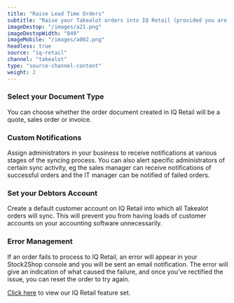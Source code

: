 ```yaml
---
title: "Raise Lead Time Orders"
subtitle: "Raise your Takealot orders into IQ Retail (provided you are only doing lead time orders)."
imageDestop: "/images/a21.png"
imageDestopWidth: "849"
imageMobile: "/images/a002.png"
headless: true
source: "iq-retail"
channel: "takealot"
type: "source-channel-content"
weight: 2
---
```


### Select your Document Type
You can choose whether the order document created in IQ Retail will be a quote, sales order or invoice.

### Custom Notifications
Assign administrators in your business to receive notifications at various stages of the syncing process. You can also alert specific administrators of certain sync activity, eg the sales manager can receive notifications of successful orders and the IT manager can be notified of failed orders.

### Set your Debtors Account
Create a default customer account on IQ Retail into which all Takealot orders will sync. This will prevent you from having loads of customer accounts on your accounting software unnecessarily.

### Error Management
If an order fails to process to IQ Retail, an error will appear in your Stock2Shop console and you will be sent an email notification. The error will give an indication of what caused the failure, and once you’ve rectified the issue, you can reset the order to try again.


[Click here](/help/features/iq-retail/ "IQ Retail Features") to view our IQ Retail feature set.